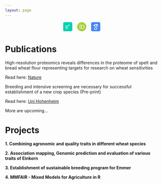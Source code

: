 ```yaml
---
layout: page
---
```


<div align="center">
<a href="https://www.researchgate.net/profile/Muhammad_Afzal118" target="_blank"><img src="/assets/img/researchgate_icon_130843.png" alt="Research Gate" height="30"></a> &nbsp;&nbsp; <a href="https://orcid.org/0000-0002-1020-4133" target="_blank"><img src="/assets/img/orcid_icon_130865.png" alt="ORCID" height="30"></a> &nbsp;&nbsp; <a href="https://scholar.google.com/citations?user=LiKNUFkAAAAJ&hl=en" target="_blank"><img src="/assets/img/google_scholar_icon_130918.png" alt="Google Scholar" height="30"></a>
</div>

# Publications

High-resolution proteomics reveals differences in the proteome of spelt and bread wheat flour representing targets for research on wheat sensitivities

Read here: [Nature](https://www.nature.com/articles/s41598-020-71712-5)

Breeding and intensive screening are necessary for successful establishment of a new crop species (Pre-print)

Read here: [Uni Hohenheim](https://weizen.uni-hohenheim.de/fileadmin/einrichtungen/lsa-weizen/Bilder/Longin/Emmer_MLR_Agro.pdf)

More are upcoming...

# Projects

**1. Combining agronomic and quality traits in different wheat species**

**2. Association mapping, Genomic prediction and evaluation of various traits of Einkorn**

**3. Establishment of sustainable breeding program for Emmer**

**4. MMFAIR - Mixed Models for Agriculture in R**
